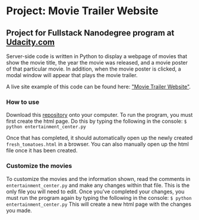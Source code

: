 # Project: Movie Trailer Website

## Project for Fullstack Nanodegree program at [Udacity.com](http://www.udacity.com "Udacity.com")

Server-side code is written in Python to display a webpage of movies that show
the movie title, the year the movie was released, and a movie poster of that particular movie. In addition, when the movie poster is clicked, a modal window will appear that plays the movie trailer.

A live site example of this code can be found here: ["Movie Trailer Website"](https://junclemente.github.io/movie_trailer/).

### How to use

Download this [repository](https://github.com/junclemente/movie_trailer) onto your computer. 
To run the program, you must first create the html page.
Do this by typing the following in the console: 
`$ python entertainment_center.py`

Once that has completed, it should automatically open up the newly created
`fresh_tomatoes.html` in a browser. You can also manually open up the html file
once it has been created. 

### Customize the movies

To customize the movies and the information shown, read the comments in
`entertainment_center.py` and make any changes within that file. This is the only file you will need to edit. Once you've completed your changes, you must run the program again by typing the following in the console: 
`$ python entertainment_center.py`
This will create a new html page with the changes you made. 

